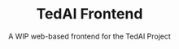 <h1 align = "center">
  TedAI Frontend
</h1>

<p align= "center">
  A WIP web-based frontend for the TedAI Project
</p>
